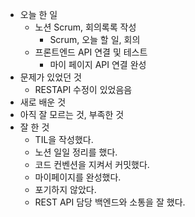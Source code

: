 - 오늘 한 일
  - 노션 Scrum, 회의록록 작성
    - Scrum, 오늘 할 일, 회의
  - 프론트엔드 API 연결 및 테스트
    - 마이 페이지 API 연결 완성
- 문제가 있었던 것
  - RESTAPI 수정이 있었음음
- 새로 배운 것
- 아직 잘 모르는 것, 부족한 것
- 잘 한 것
  - TIL을 작성했다.
  - 노션 일일 정리를 했다.
  - 코드 컨벤션을 지켜서 커밋했다.
  - 마이페이지를 완성했다.
  - 포기하지 않았다.
  - REST API 담당 백엔드와 소통을 잘 했다.
